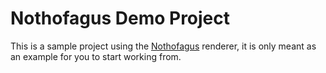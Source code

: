 # Nothofagus Demo Project

This is a sample project using the [Nothofagus](https://github.com/dantros/nothofagus) renderer, it is only meant as an example for you to start working from.